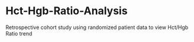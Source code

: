 # Hct-Hgb-Ratio-Analysis
Retrospective cohort study using randomized patient data to view Hct/Hgb Ratio trend
